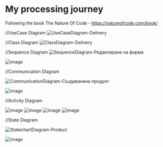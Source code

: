 # My processing journey
Following the book The Nature Of Code - https://natureofcode.com/book/

//UseCase Diagram
![UseCaseDiagram-Delivery](https://user-images.githubusercontent.com/32382605/211601318-2504fa0e-6092-4d93-9e95-6a0b4e4e8b0c.jpg)

//Class Diagram
![ClassDiagram-Delivery](https://user-images.githubusercontent.com/32382605/211601644-cf6a7957-d9e5-48d6-bd34-14c85f934c4e.jpg)

//Sequence Diagram
![SequenceDiagram-Редактиране на фирма](https://user-images.githubusercontent.com/32382605/211601868-9e03459b-c29f-4dfd-ae4e-d4987c4a93eb.jpg)

![image](https://user-images.githubusercontent.com/32382605/211768847-3abddff7-b704-474d-8f95-98cc48b6f549.png)


//Communication Diagram

![CommunicationDiagram-Създаванена продукт](https://user-images.githubusercontent.com/32382605/211765994-ab448679-e035-4ea0-b35f-912fc6bdc8ba.jpg)

![image](https://user-images.githubusercontent.com/32382605/211768818-a2101128-bc2c-47bb-b4f2-a7b5227540ba.png)


//Activity Diagram 

![image](https://user-images.githubusercontent.com/32382605/211602530-3d0063de-7ec5-42a0-be21-09fe04a9ffc7.png)
![image](https://user-images.githubusercontent.com/32382605/211602592-e4776175-e4ae-43a2-9e4a-92709c469765.png)
![image](https://user-images.githubusercontent.com/32382605/211602752-64af9dcb-d947-428a-a064-ac1716af7a9a.png)
![image](https://user-images.githubusercontent.com/32382605/211603016-1ca1aba5-c17e-4786-b4b4-d0ed79652ef8.png)

//State Diagram

![StatechartDiagram-Product](https://user-images.githubusercontent.com/32382605/211603201-40921bbf-bc45-4602-aad0-50cd489f7a6e.jpg)

![image](https://user-images.githubusercontent.com/32382605/211776746-fca078df-1c8b-48d4-be46-422013119da6.png)
